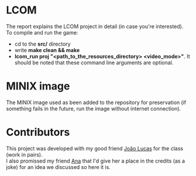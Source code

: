 # LCOM  
The report explains the LCOM project in detail (in case you're interested).  
To compile and run the game:  
- cd to the **src/** directory  
- write **make clean && make**  
- **lcom_run proj "<path_to_the_resources_directory> <video_mode>"**.
It should be noted that these command line arguments are optional.  

# MINIX image  
The MINIX image used as been added to the repository for preservation
(if something fails in the future, run the image without internet connection).

# Contributors
This project was developed with my good friend [João Lucas](https://github.com/joaolucasmartins)
for the class (work in pairs).  
I also promissed my friend [Ana](https://github.com/anaines14) that I'd
give her a place in the credits (as a joke) for an idea we discussed
so here it is.
